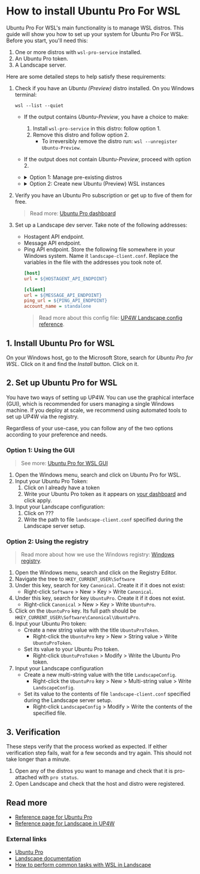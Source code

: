 # How to install Ubuntu Pro For WSL
Ubuntu Pro For WSL's main functionality is to manage WSL distros. This guide will show you how to set up your system for Ubuntu Pro For WSL. Before you start, you'll need this:
1. One or more distros with `wsl-pro-service` installed.
2. An Ubuntu Pro token.
3. A Landscape server.

Here are some detailed steps to help satisfy these requirements:

1. Check if you have an _Ubuntu (Preview)_ distro installed. On you Windows terminal:
	```
	wsl --list --quiet
	```
	- If the output contains _Ubuntu-Preview_, you have a choice to make:
		1. Install `wsl-pro-service` in this distro: follow option 1.
		2. Remove this distro and follow option 2.
      		- To irreversibly remove the distro run: `wsl --unregister Ubuntu-Preview`.
	- If the output does not contain _Ubuntu-Preview_, proceed with option 2.

	- <details><summary>Option 1: Manage pre-existing distros</summary>
	  If you want to manage distros that are already installed, you must verify that every distro fulfils the following two requirements. Any distro that does not follow them will not be managed (but you don't need to remove it).

		1. It must be Ubuntu 24.04 or greater. To see the version, open a terminal within the distro and run:
			```
			cat /etc/os-release | grep VERSION_ID
			```
		2. It needs package `wsl-pro-service` package installed. This will ensure that you have these components: 
			- 	`wsl-pro.service`: the Ubuntu Pro for WSL service.
			- 	`pro`: the Ubuntu Pro Client.
			- 	`landscape-client`: the Landscape client.

			To verify that you do have it, open a terminal inside the instance and run
			```
			dpkg -s wsl-pro-service | grep Status
			```

     		- If the output says `Status: install ok installed` : Congratulations, your WSL instance has WSL-Pro-Service already installed.
     		- Otherwise: Install it by running: `sudo apt install wsl-pro-service`
		</details>

	- <details><summary>Option 2: Create new Ubuntu (Preview) WSL instances</summary>

		- Verify that you have WSL installed: Run `wsl --version` and see that there is no error. Otherwise install it with `wsl --install`.
		- Verify that you have the _Ubuntu (Preview)_ app installed:
			On your Windows host, go to the Microsoft Store, search for _Ubuntu (Preview)_, click on the result and look at the options:
			- If you see a button `Install`, click it.
			- If you see a button `Update`, click it.	
			On the same Microsoft Store page, there should be an `Open` button. Click it. _Ubuntu (Preview)_ will start and guide you through the installation steps.
	  </details>

2. Verify you have an Ubuntu Pro subscription or get up to five of them for free.
	> Read more: [Ubuntu Pro dashboard](https://ubuntu.com/pro/dashboard)

3. Set up a Landscape dev server. Take note of the following addresses:
	<!-- (TODO: create a cloud-init file so it sets this up automatically). -->
	- Hostagent API endpoint.
	- Message API endpoint.
	- Ping API endpoint.
   Store the following file somewhere in your Windows system. Name it `landscape-client.conf`. Replace the variables in the file with the addresses you took note of.
		```ini
		[host]
		url = ${HOSTAGENT_API_ENDPOINT}

		[client]
		url = ${MESSAGE_API_ENDPOINT}
		ping_url = ${PING_API_ENDPOINT}
		account_name = standalone
		```
	  > Read more about this config file: [UP4W Landscape config reference](landscape-config).

## 1. Install Ubuntu Pro for WSL
On your Windows host, go to the Microsoft Store, search for _Ubuntu Pro for WSL_. Click on it and find the _Install_ button. Click on it.

## 2. Set up Ubuntu Pro for WSL
You have two ways of setting up UP4W. You can use the graphical interface (GUI), which is recommended for users managing a single Windows machine. If you deploy at scale, we recommend using automated tools to set up UP4W via the registry.

Regardless of your use-case, you can follow any of the two options according to your preference and needs.

### Option 1: Using the GUI
> See more: [Ubuntu Pro for WSL GUI](up4w-gui)
1. Open the Windows menu, search and click on Ubuntu Pro for WSL.
2. Input your Ubuntu Pro Token:
	1. Click on I already have a token
	2. Write your Ubuntu Pro token as it appears on [your dashboard](https://ubuntu.com/pro/dashboard) and click apply.
3. Input your Landscape configuration:
	1. Click on ??? <!--TODO: Landscape data input GUI is not implemented yet-->
	2. Write the path to file `landscape-client.conf` specified during the Landscape server setup.

### Option 2: Using the registry
> Read more about how we use the Windows registry: [Windows registry](windows-registry).
1. Open the Windows menu, search and click on the Registry Editor.
2. Navigate the tree to `HKEY_CURRENT_USER\Software`
3. Under this key, search for key `Canonical`. Create it if it does not exist:
	- Right-click `Software` > New > Key > Write `Canonical`.
4. Under this key, search for key `UbuntuPro`. Create it if it does not exist.
	- Right-click `Canonical` > New > Key > Write `UbuntuPro`.
5. Click on the `UbuntuPro` key. Its full path should be `HKEY_CURRENT_USER\Software\Canonical\UbuntuPro`.
6. Input your Ubuntu Pro token:
	- Create a new string value with the title `UbuntuProToken`.
		- Right-click the `UbuntuPro` key > New > String value > Write `UbuntuProToken`.
	- Set its value to your Ubuntu Pro token.
		- Right-click `UbuntuProToken` > Modify > Write the Ubuntu Pro token.
7. Input your Landscape configuration
	- Create a new multi-string value with the title `LandscapeConfig`.
		- Right-click the `UbuntuPro` key > New > Multi-string value > Write `LandscapeConfig`.
	- Set its value to the contents of file `landscape-client.conf` specified during the Landscape server setup.
		- Right-click `LandscapeConfig` > Modify > Write the contents of the specified file.

## 3. Verification
These steps verify that the process worked as expected. If either verification step fails, wait for a few seconds and try again. This should not take longer than a minute.
1. Open any of the distros you want to manage and check that it is pro-attached with `pro status`.
2. Open Landscape and check that the host and distro were registered. <!-- TODO: how ? -->



## Read more
- [Reference page for Ubuntu Pro](../reference/ubuntu_pro)
- [Reference page for Landscape in UP4W](../reference/landscape)

### External links
- [Ubuntu Pro](https://ubuntu.com/pro)
- [Landscape documentation](https://ubuntu.com/landscape/docs)
- [How to perform common tasks with WSL in Landscape](https://ubuntu.com/landscape/docs/perform-common-tasks-with-wsl-in-landscape)
